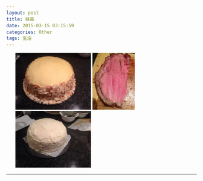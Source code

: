```yaml
---
layout: post
title: 蜂毒
date: 2015-03-15 03:15:59
categories: Other
tags: 生活
---
```


<div>
<style>ul li{display:inline;list-style:none;margin:0}</style>
<ul>
<li><img src="/pic/fengdu/image.jpeg" widht="200" height="150" /></li>
<li><img src="/pic/fengdu/1419994471000.jpg" widht="200" height="150" /></li>
<li><img src="/pic/fengdu/1419793469000.jpg" widht="200" height="150" /></li>
</ul>
</div>

---
